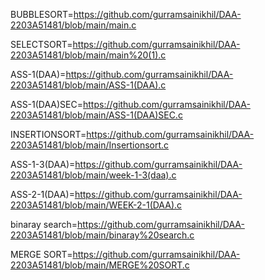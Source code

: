 BUBBLESORT=https://github.com/gurramsainikhil/DAA-2203A51481/blob/main/main.c

SELECTSORT=https://github.com/gurramsainikhil/DAA-2203A51481/blob/main/main%20(1).c

ASS-1(DAA)=https://github.com/gurramsainikhil/DAA-2203A51481/blob/main/ASS-1(DAA).c

ASS-1(DAA)SEC=https://github.com/gurramsainikhil/DAA-2203A51481/blob/main/ASS-1(DAA)SEC.c

INSERTIONSORT=https://github.com/gurramsainikhil/DAA-2203A51481/blob/main/Insertionsort.c

ASS-1-3(DAA)=https://github.com/gurramsainikhil/DAA-2203A51481/blob/main/week-1-3(daa).c

ASS-2-1(DAA)=https://github.com/gurramsainikhil/DAA-2203A51481/blob/main/WEEK-2-1(DAA).c

binaray search=https://github.com/gurramsainikhil/DAA-2203A51481/blob/main/binaray%20search.c

MERGE SORT=https://github.com/gurramsainikhil/DAA-2203A51481/blob/main/MERGE%20SORT.c
